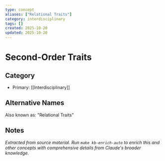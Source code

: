 ```yaml
---
type: concept
aliases: ["Relational Traits"]
category: interdisciplinary
tags: []
created: 2025-10-20
updated: 2025-10-20
---
```


# Second-Order Traits

## Category

- Primary: [[Interdisciplinary]]

## Alternative Names

Also known as: "Relational Traits"

## Notes

*Extracted from source material. Run `make kb-enrich-auto` to enrich this and other concepts with comprehensive details from Claude's broader knowledge.*
